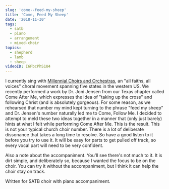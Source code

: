 ```yaml
---
slug: 'come--feed-my-sheep'
title: 'Come, Feed My Sheep'
date: '2018-11-30'
tags:
  - satb
  - piano
  - arrangement
  - mixed-choir
topics:
  - shepherd
  - lamb
  - sheep
videoID: I6PbcPhS1U4
---
```


I currently sing with [Millennial Choirs and Orchestras](https://millennial.org), an "all faiths, all voices" choral movement spanning five states in the western US. We recently performed a work by Dr. Joni Jensen from our Texas chapter called Come After Me, which expresses the idea of "taking up the cross" and following Christ (and is absolutely gorgeous). For some reason, as we rehearsed that number my mind kept turning to the phrase "feed my sheep" and Dr. Jensen's number naturally led me to Come, Follow Me. I decided to attempt to meld these two ideas together in a manner that (only just barely) hints at what I felt while performing Come After Me. This is the result. This is not your typical church choir number. There is a lot of deliberate dissonance that takes a long time to resolve. So have a good listen to it before you try to use it. It will be easy for parts to get pulled off track, so every vocal part will need to be very confident.

Also a note about the accompaniment. You'll see there's not much to it. It is dirt simple, and deliberately so, because I wanted the focus to be on the choir. You can try it without the accompaniment, but I think it can help the choir stay on track.

Written for SATB choir with piano accompaniment.
